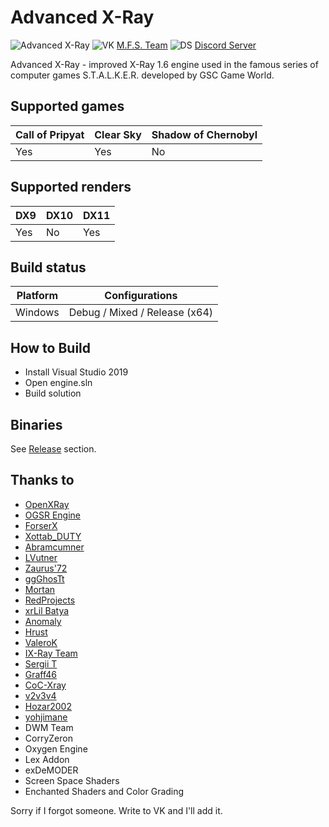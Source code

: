 # Advanced X-Ray

![Advanced X-Ray](https://i.ibb.co/VJFnVk7/Untitled-1.png)
![VK](https://i.ibb.co/cknxjxD/24.png) [M.F.S. Team](https://vk.com/mfs_studio)
![DS](https://i.ibb.co/wdQGG8k/discord-icon.png) [Discord Server](https://discord.gg/AFPqkfBfQs)

Advanced X-Ray - improved X-Ray 1.6 engine used in the famous series of computer games S.T.A.L.K.E.R. developed by GSC Game World.

## Supported games

|Call of Pripyat|Clear Sky|Shadow of Chernobyl|
|---|---|---|
|Yes|Yes|No|

## Supported renders

|DX9|DX10|DX11|
|---|---|---|
|Yes|No|Yes|

## Build status

|Platform|Configurations|
|---|---|
|Windows|Debug / Mixed / Release (x64)|

## How to Build

- Install Visual Studio 2019
- Open engine.sln
- Build solution

## Binaries

See [Release](https://github.com/ign-1997/Advanced-X-Ray/releases) section.

## Thanks to

- [OpenXRay](https://github.com/OpenXRay/xray-16)
- [OGSR Engine](https://github.com/OGSR/OGSR-Engine)
- [ForserX](https://github.com/ForserX)
- [Xottab_DUTY](https://github.com/Xottab-DUTY)
- [Abramcumner](https://github.com/abramcumner)
- [LVutner](https://github.com/LVutner)
- [Zaurus'72](https://github.com/oldSerpskiStalker)
- [ggGhosTt](https://gitlab.com/ggGhosTt)
- [Mortan](https://github.com/mortany)
- [RedProjects](https://github.com/RedPandaProjects)
- [xrLil Batya](https://github.com/xrLil-Batya)
- [Anomaly](https://github.com/Roman-n/xray-monolith)
- [Hrust](https://github.com/Hrusteckiy)
- [ValeroK](https://github.com/VaIeroK)
- [IX-Ray Team](https://github.com/ixray-team)
- [Sergii T](https://github.com/joye-ramone)
- [Graff46](https://github.com/Graff46)
- [CoC-Xray](https://github.com/revolucas/CoC-Xray)
- [v2v3v4](https://github.com/v2v3v4)
- [Hozar2002](https://github.com/Hozar2002)
- [yohjimane](https://github.com/yohjimane)
- DWM Team
- CorryZeron
- Oxygen Engine
- Lex Addon
- exDeMODER
- Screen Space Shaders
- Enchanted Shaders and Color Grading

Sorry if I forgot someone. Write to VK and I'll add it.
